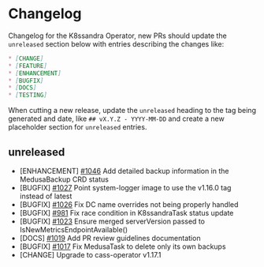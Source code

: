 # Changelog

Changelog for the K8ssandra Operator, new PRs should update the `unreleased` section below with entries describing the changes like:

```markdown
* [CHANGE]
* [FEATURE]
* [ENHANCEMENT]
* [BUGFIX]
* [DOCS]
* [TESTING]
```

When cutting a new release, update the `unreleased` heading to the tag being generated and date, like `## vX.Y.Z - YYYY-MM-DD` and create a new placeholder section for  `unreleased` entries.

## unreleased

* [ENHANCEMENT] [#1046](https://github.com/k8ssandra/k8ssandra-operator/issues/1046) Add detailed backup information in the MedusaBackup CRD status
* [BUGFIX] [#1027](https://github.com/k8ssandra/k8ssandra-operator/issues/1027) Point system-logger image to use the v1.16.0 tag instead of latest
* [BUGFIX] [#1026](https://github.com/k8ssandra/k8ssandra-operator/issues/1026) Fix DC name overrides not being properly handled
* [BUGFIX] [#981](https://github.com/k8ssandra/k8ssandra-operator/issues/981) Fix race condition in K8ssandraTask status update
* [BUGFIX] [#1023](https://github.com/k8ssandra/k8ssandra-operator/issues/1023) Ensure merged serverVersion passed to IsNewMetricsEndpointAvailable()
* [DOCS] [#1019](https://github.com/k8ssandra/k8ssandra-operator/issues/1019) Add PR review guidelines documentation
* [BUGFIX] [#1017](https://github.com/k8ssandra/k8ssandra-operator/issues/1017) Fix MedusaTask to delete only its own backups
* [CHANGE] Upgrade to cass-operator v1.17.1